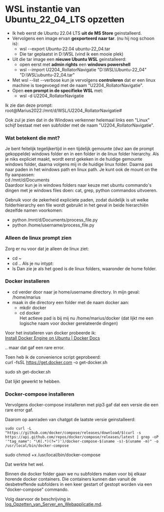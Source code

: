 # WSL instantie van Ubuntu_22_04_LTS opzetten

- Ik heb eerst de Ubuntu 22.04 LTS **uit de MS Store** geinstalleerd.
- Vervolgens een image ervan **gexporteerd naar tar**. (nu hij nog schoon is):
  - wsl --export Ubuntu-22.04 ubuntu-22_04.tar
  - Die tar geplaatst in D:\WSL (vind ik een mooie plek)
- Uit die tar image een **nieuwe Ubuntu WSL** geinstalleerd:
  - open eerst met **admin rights** een **windows powershell**
  - wsl --import U2204_RollatorNavigatie "D:\WSL\Ubuntu-22_04" "D:\WSL\ubuntu-22_04.tar"
- Met wsl --list --verbose kun je vervolgens **controleren** dat er een linux machine is toegevoegd met de naam "U2204_RollatorNavigatie".
- Open **een prompt in de specifieke WSL** met:
  - wsl -d U2204_RollatorNavigatie

Ik zie dan deze prompt:  
root@Marius2022:/mnt/d/WSL/U2204_RollatorNavigatie#

Ook zul je zien dat in de Windows verkenner helemaal links een "Linux" schijf bestaat met een subfolder met de naam "U2204_RollatorNavigatie".

### Wat betekent die mnt?
Je bent feitelijk tegelijkertijd in een tijdelijk gemounte (dwz aan de prompt gekoppelde) windows folder en in een folder in de linux folder hierarchy.
Als je niks expliciet maakt, wordt eerst gekeken in de huidige gemounte windows folder, daarna volgens mij in de huidige linux folder. Daarna pas naar paden in het windows path en linux path. Je kunt ook de mount on the fly aanpassen:  
cd /mnt/d/Documents  
Daardoor kun je in windows folders naar keuze met ubuntu commando's dingen met je windows files doen: cat, grep, python commandos uitvoeren.

Gebruik voor de zekerheid expliciete paden, zodat duidelijk is uit welke folderhierarchy een file wordt gebruikt in het geval in beide hierarchiën dezelfde namen voorkomen:  

- python /mnt/d/Documents/process_file.py   
- python /home/username/process_file.py

### Alleen de linux prompt zien
Zorg er nu voor dat je alleen de linux ziet:
- cd ~   
- cd ..
Als je nu intypt:
- ls
Dan zie je als het goed is de linux folders, waaronder de home folder.

### Docker installeren
- cd verder door naar je home/username directory. In mijn geval: /home/marius
- maak in die directory een folder met de naam docker aan:
  - mkdir docker  
  - cd docker   
  Het actieve pad is bij mij nu /home/marius/docker
  (dat lijkt me een logische naam voor docker gerelateerde dingen)  

Voor het installeren van docker probeerde ik:  
[Install Docker Engine on Ubuntu | Docker Docs](https://docs.docker.com/engine/install/ubuntu/)

.. maar dat gaf een rare error.  

Toen heb ik de convenience script geprobeerd:  
curl -fsSL https://get.docker.com -o get-docker.sh

sudo sh get-docker.sh

Dat lijkt gewerkt te hebben.

### Docker-compose installeren
Vervolgens docker-compose installeren met pip3 gaf dat een versie die een rare error gaf.

Daarom op aanraden van chatgpt de laatste versie geinstalleerd:

```
sudo curl -L "https://github.com/docker/compose/releases/download/$(curl -s https://api.github.com/repos/docker/compose/releases/latest | grep -oP '"tag_name": "\K(.*)(?=")')/docker-compose-$(uname -s)-$(uname -m)" -o /usr/local/bin/docker-compose
```

sudo chmod +x /usr/local/bin/docker-compose

Dat werkte het wel.

Binnen die docker folder gaan we nu subfolders maken voor bij elkaar horende docker containers. Die containers kunnen dan vanuit de desbetreffende subfolders in een keer gestart of gestopt worden via een "docker-compose" commando. 

Volg daarvoor de beschrijving in [log_Opzetten_van_Server_en_Webapplicatie.md](./log_Opzetten_van_Server_en_Webapplicatie.md).